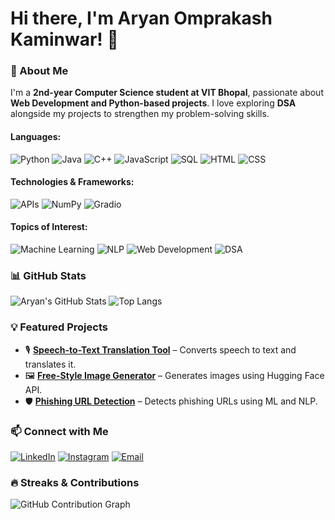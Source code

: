 # Hi there, I'm Aryan Omprakash Kaminwar! 👋

### 🚀 About Me
I'm a **2nd-year Computer Science student at VIT Bhopal**, passionate about **Web Development and Python-based projects**. I love exploring **DSA** alongside my projects to strengthen my problem-solving skills.
#### Languages:
![Python](https://img.shields.io/badge/Python-3776AB?style=for-the-badge&logo=python&logoColor=white)
![Java](https://img.shields.io/badge/Java-007396?style=for-the-badge&logo=java&logoColor=white)
![C++](https://img.shields.io/badge/C++-00599C?style=for-the-badge&logo=c%2b%2b&logoColor=white)
![JavaScript](https://img.shields.io/badge/JavaScript-F7DF1E?style=for-the-badge&logo=javascript&logoColor=black)
![SQL](https://img.shields.io/badge/SQL-4479A1?style=for-the-badge&logo=postgresql&logoColor=white)
![HTML](https://img.shields.io/badge/HTML-E34F26?style=for-the-badge&logo=html5&logoColor=white)
![CSS](https://img.shields.io/badge/CSS-1572B6?style=for-the-badge&logo=css3&logoColor=white)

#### Technologies & Frameworks:
![APIs](https://img.shields.io/badge/APIs-FF6F00?style=for-the-badge&logo=fastapi&logoColor=white)
![NumPy](https://img.shields.io/badge/NumPy-013243?style=for-the-badge&logo=numpy&logoColor=white)
![Gradio](https://img.shields.io/badge/GRadio-6DA55F?style=for-the-badge)

#### Topics of Interest:
![Machine Learning](https://img.shields.io/badge/Machine%20Learning-FF6F00?style=for-the-badge&logo=TensorFlow&logoColor=white)
![NLP](https://img.shields.io/badge/NLP-1A73E8?style=for-the-badge&logo=google&logoColor=white)
![Web Development](https://img.shields.io/badge/Web%20Development-FF4500?style=for-the-badge&logo=react&logoColor=white)
![DSA](https://img.shields.io/badge/DSA-008000?style=for-the-badge&logo=c%2b%2b&logoColor=white)
### 📊 GitHub Stats
![Aryan's GitHub Stats](https://github-readme-stats.vercel.app/api?username=ARI-create193&show_icons=true&theme=radical)
![Top Langs](https://github-readme-stats.vercel.app/api/top-langs/?username=ARI-create193&layout=compact&theme=radical)

### 💡 Featured Projects
- 🎙️ **[Speech-to-Text Translation Tool](https://github.com/ARI-create193/Speech-to-Text_TranslationTool)** – Converts speech to text and translates it.
- 🖼️ **[Free-Style Image Generator](https://github.com/ARI-create193/Free-Style-Image-Generator-Hugging_Face)** – Generates images using Hugging Face API.
- 🛡️ **[Phishing URL Detection](https://github.com/ARI-create193/Phishing-URL-Detection)** – Detects phishing URLs using ML and NLP.

### 📫 Connect with Me
[![LinkedIn](https://img.shields.io/badge/LinkedIn-%230077B5.svg?style=for-the-badge&logo=linkedin&logoColor=white)](https://www.linkedin.com/in/aryan-omprakash-kaminwar-0b226328a/)
[![Instagram](https://img.shields.io/badge/Instagram-%23E4405F.svg?style=for-the-badge&logo=instagram&logoColor=white)](https://www.instagram.com/iykyk_aarryyaan/)
[![Email](https://img.shields.io/badge/Email-D14836?style=for-the-badge&logo=gmail&logoColor=white)](mailto:aryankaminwar@gmail.com)

### 🔥 Streaks & Contributions

![GitHub Contribution Graph](https://github-readme-activity-graph.vercel.app/graph?username=ARI-create193&theme=github-dark)
